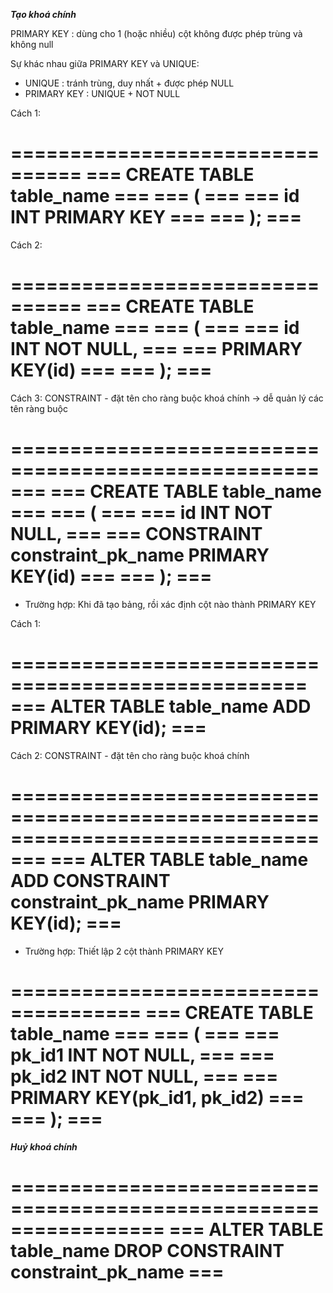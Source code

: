 ***Tạo khoá chính***

PRIMARY KEY : dùng cho 1 (hoặc nhiều) cột không được phép trùng và không null

Sự khác nhau giữa PRIMARY KEY và UNIQUE:
- UNIQUE : tránh trùng, duy nhất + được phép NULL
- PRIMARY KEY : UNIQUE + NOT NULL

Cách 1:

================================
=== CREATE TABLE table_name  ===
=== (                        ===
===   id INT PRIMARY KEY     ===
=== );                       ===
================================

Cách 2:

================================
=== CREATE TABLE table_name  ===
=== (                        ===
===   id INT NOT NULL,       ===
===   PRIMARY KEY(id)        ===
=== );                       ===
================================

Cách 3: CONSTRAINT - đặt tên cho ràng buộc khoá chính -> dễ quản lý các tên ràng buộc

=======================================================
=== CREATE TABLE table_name                	        ===
=== (                                               ===
===   id INT NOT NULL,                              ===
===   CONSTRAINT constraint_pk_name PRIMARY KEY(id) ===
=== );                                              ===
=======================================================

- Trường hợp: Khi đã tạo bảng, rồi xác định cột nào thành PRIMARY KEY

Cách 1:

===================================================
=== ALTER TABLE table_name ADD PRIMARY KEY(id); ===
===================================================

Cách 2: CONSTRAINT - đặt tên cho ràng buộc khoá chính

=================================================================================
=== ALTER TABLE table_name ADD CONSTRAINT constraint_pk_name PRIMARY KEY(id); ===
=================================================================================

- Trường hợp: Thiết lập 2 cột thành PRIMARY KEY

=====================================
=== CREATE TABLE table_name       ===
=== (                             ===
===   pk_id1 INT NOT NULL,        ===
===   pk_id2 INT NOT NULL,        ===
===   PRIMARY KEY(pk_id1, pk_id2) ===
=== );                            ===
=====================================

***Huỷ khoá chính***

=================================================================
=== ALTER TABLE table_name DROP CONSTRAINT constraint_pk_name ===
=================================================================